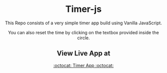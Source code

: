
<div align="center">
 
# Timer-js
This Repo consists of a very simple timer app build using Vanilla JavaScript. 

You can also reset the time by clicking on the textbox provided inside the circle. 

## View Live App at

<a href="https://arokianivin09.github.io/Timer/">:octocat: Timer App :octocat:</a>

 
